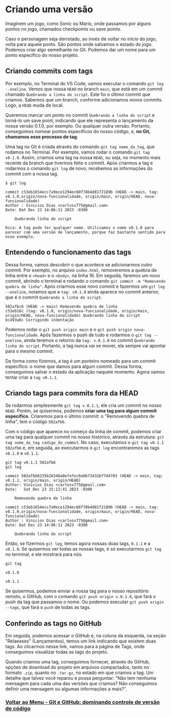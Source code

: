 # Criando uma versão

Imaginem um jogo, como Sonic ou Mario, onde passamos por alguns pontos no jogo, chamados checkpoints ou save points.

Caso o personagem seja derrotado, ao invés de voltar no início do jogo, volta para aquele ponto. São pontos onde salvamos o estado do jogo. Podemos criar algo semelhante no Git. Podemos dar um nome para um ponto específico do nosso projeto.

## Criando commits com tags

Por exemplo, no Terminal do VS Code, vamos executar o comando `git log --oneline`. Vemos que nossa `HEAD` no branch `main`, que está em um commit chamado `Quebrando a linha do script`. Este foi o último commit que criamos. Sabemos que um branch, conforme adicionamos novos commits. Logo, a `HEAD` muda de local.

Queremos marcar um ponto no commit `Quebrando a linha do script` e torná-lo um save point, indicando que ele representa o lançamento da nossa versão 0.1.0, por exemplo. Ou qualquer outra versão. Portanto, conseguimos nomear pontos específicos do nosso código, e, **no Git, chamamos esse processo de tag**.

Uma tag no Git é criada através do comando `git tag nome_da_tag`, que rodamos no Terminal. Por exemplo, vamos rodar o comando `git tag v0.1.0`. Assim, criamos uma tag na nossa `HEAD`, ou seja, no momento mais recente da branch que tivermos feito o commit. Após criarmos a tag e rodarmos o comando `git log` de novo, recebemos as informações do commit com a nossa tag.

```
$ git log
```
```
commit c53eb1654ecc7a9ece1294ec68f78b4d8172189b (HEAD -> main, tag: v0.1.0,origin/nova-funcionalidade, origin/main, origin/HEAD, nova-funcionalidade)
Author : Vinicios Dias <carlosv775@gmail.com>
Date: Dat Dec 23 14:06:11 2023 -0300

    Quebrando linha do script
```
```
Dica: A tag pode ter qualquer nome. Utilizamos o nome v0.1.0 para parecer com uma versão de lançamento, porque faz bastante sentido para esse exemplo.
```

## Entendendo o funcionamento das tags

Dessa forma, vamos descobrir o que acontece se adicionarmos outro commit. Por exemplo, no arquivo `index.html`, removeremos a quebra de linha entre o `<head>` e o `<body>`, na linha 16. Em seguida, faremos um novo commit, abrindo o terminal e rodando o comando `git commit -m "Removendo quebra de linha"`. Após criarmos esse novo commit e fazermos um `git log --oneline`, notamos que a `tag: v0.1.0` ainda aparece no commit anterior, que é o commit `Quebrando a linha do script`.

```
502afbc6 (HEAD -> main) Removendo quebra de linha
c53eb16c (tag: v0.1.0, origin/nova-funcionalidade, origin/main, origin/HEAD, nova-funcionalidade) Quebrando linha do script
bc493a6c Corrigindo indentação
```

Podemos rodar o `git push origin main` e o `git push origin nova-funcionalidade`. Após fazermos o push de tudo e rodarmos o `git log --oneline`, ainda teremos o retorno da `tag: v.0.1.0` no commit `Quebrando linha do script`. Portanto, a tag nunca vai se mover, ela sempre vai apontar para o mesmo commit.

Da forma como fizemos, a tag é um ponteiro nomeado para um commit específico: o nome que damos para algum commit. Dessa forma, conseguimos salvar o estado da aplicação naquele momento. Agora vamos tentar criar a `tag v0.1.1`.

## Criando tags para commits fora da HEAD

Se rodarmos simplesmente `git tag v.0.1.1`, ele cria um commit no nosso `HEAD`. Porém, se quisermos, podemos **criar uma tag para algum commit específico**. Criaremos para o último commit: o "Removendo quebra de linha", tem o código `502afb6`.

Com o código que aparece no começo da linha de commit, podemos criar uma tag para qualquer commit no nosso histórico, através da estrutura: `git tag nome_da_tag código_do_commit`. No caso, executamos o `git tag v0.1.1 502afb6` e, em seguida, ao executarmos o `git log` encontraremos as tags `v0.1.0` e `v0.1.1`.

```
git tag v0.1.1 502afb6
git log
```
```
commit 502afbb6235b26346a0efefec0a6b73431bf7d4703 (HEAD -> main, tag: v0.1.1, origin/main, origin/HEAD)
Author: Vinicius Dias <carlosv775@gmail.com>
Date:   Sat Dec 23 15:12:41 2023 -0300

    Removendo quebra de linha

commit c53eb1654ecc7a9ece1294ec68f78b4d8172189b (HEAD -> main, tag: v0.1.0,origin/nova-funcionalidade, origin/main, origin/HEAD, nova-funcionalidade)
Author : Vinicios Dias <carlosv775@gmail.com>
Date: Dat Dec 23 14:06:11 2023 -0300

    Quebrando linha do script
```

Então, se fizermos `git log`, temos agora nossas duas tags, `0.1.1` e a `v0.1.0`. Se quisermos ver todas as nossas tags, é só executarmos `git tag` no terminal, e ele mostrará para nós.

```
git tag
```
```
v0.1.0

v0.1.1
```

Se quisermos, podemos enviar a nossa tag para o nosso repositório remoto, o GitHub, com o comando `git push origin v.0.1.0`, que fará o push da tag que passamos o nome. Ou podemos executar `git push origin --tags`, que fará o `push` de todas as tags.

## Conferindo as tags no GitHub

Em seguida, podemos acessar o GitHub e, na coluna da esquerda, na seção "Relaeases" (Lançamentos), temos um link indicando que existem duas tags. Ao clicarmos nesse link, vamos para a página de Tags, onde conseguimos visualizar todas as tags do projeto.

Quando criamos uma tag, conseguimos fornecer, através do GitHub, opções de download do projeto em arquivos compactados, tanto no formato `.zip`, quanto no `.tar.gz`, no estado em que criamos a tag. Um detalhe que talvez você reparou e possa perguntar: "Não tem nenhuma mensagem para cada uma das versões que criamos? Não conseguimos definir uma mensagem ou algumas informações a mais?".

### [Voltar ao Menu - Git e GitHub: dominando controle de versão de código](../menu.md)